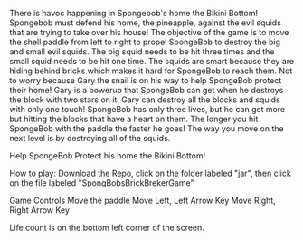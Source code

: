 There is havoc happening in Spongebob's home the Bikini Bottom! Spongebob must defend his home, the pineapple, against the evil squids that are trying to take over his house! The objective of the game is to move the shell paddle from left to right to propel SpongeBob to destroy the big and small evil squids. The big squid needs to be hit three times and the small squid needs to be hit one time. The squids are smart because they are hiding behind bricks which makes it hard for SpongeBob to reach them. Not to worry because Gary the snail is on his way to help SpongeBob protect their home! Gary is a powerup that SpongeBob can get when he destroys the block with two stars on it. Gary can destroy all the blocks and squids with only one touch! SpongeBob has only three lives, but he can get more but hitting the blocks that have a heart on them. The longer you hit SpongeBob with the paddle the faster he goes! The way you move on the next level is by destroying all of the squids. 

Help SpongeBob Protect his home the Bikini Bottom! 

How to play:
Download the Repo, click on the folder labeled "jar", then click on the file labeled "SpongBobsBrickBrekerGame"

Game Controls 
Move the paddle 
Move Left, Left Arrow Key 
Move Right, Right Arrow Key

Life count is on the bottom left corner of the screen. 

